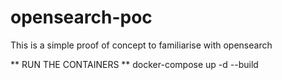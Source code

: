 # opensearch-poc
This is a simple proof of concept to familiarise with opensearch

** RUN THE CONTAINERS **
docker-compose up -d --build
